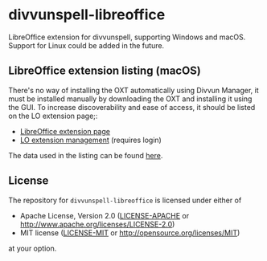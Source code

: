 # divvunspell-libreoffice

LibreOffice extension for divvunspell, supporting Windows and macOS. Support for Linux could be added in the future.

## LibreOffice extension listing (macOS)

There's no way of installing the OXT automatically using Divvun Manager, it must be installed manually by downloading the OXT and installing it using the GUI. To increase discoverability and ease of access, it should be listed on the LO extension page;:

- [LibreOffice extension page](https://extensions.libreoffice.org)
- [LO extension management](https://extensions.libreoffice.org/admin/extensions/LibreOffice-Extensions-Extension) (requires login)

The data used in the listing can be found [here](docs/).

## License

The repository for `divvunspell-libreoffice` is licensed under either of

 * Apache License, Version 2.0 ([LICENSE-APACHE](LICENSE-APACHE) or http://www.apache.org/licenses/LICENSE-2.0)
 * MIT license ([LICENSE-MIT](LICENSE-MIT) or http://opensource.org/licenses/MIT)

at your option.
